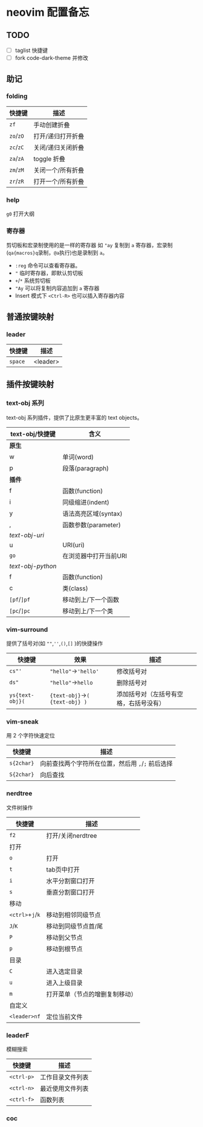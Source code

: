 # neovim 配置备忘

## TODO

- [ ] taglist 快捷键
- [ ] fork code-dark-theme 并修改

## 助记

### folding

| 快捷键  | 描述      |
| ------- | --------- |
|`zf`|手动创建折叠|
|`zo`/`zO`|打开/递归打开折叠|
|`zc`/`zC`|关闭/递归关闭折叠|
|`za`/`zA`|toggle 折叠|
|`zm`/`zM`|关闭一个/所有折叠|
|`zr`/`zR`|打开一个/所有折叠|

### help

`g0` 打开大纲

### 寄存器
剪切板和宏录制使用的是一样的寄存器
如 `"ay` 复制到 `a` 寄存器，宏录制(`qa{macros}q`录制，`@a`执行)也是录制到 `a`。

- `:reg` 命令可以查看寄存器。
- `"` 临时寄存器，即默认剪切板
- `+`/`*` 系统剪切板
- `"Ay` 可以将复制内容追加到 `a` 寄存器
- Insert 模式下 `<Ctrl-R>` 也可以插入寄存器内容

## 普通按键映射

### leader

| 快捷键  | 描述      |
| ------- | --------- |
| `space` | \<leader> |

## 插件按键映射

### text-obj 系列

text-obj 系列插件，提供了比原生更丰富的 text objects。

| text-obj/快捷键   | 含义                  |
| ----------------- | --------------------- |
| **原生**          |                       |
| w                 | 单词(word)            |
| p                 | 段落(paragraph)       |
| **插件**          |                       |
| f                 | 函数(function)        |
| i                 | 同级缩进(indent)      |
| y                 | 语法高亮区域(syntax)  |
| ,                 | 函数参数(parameter)   |
| *text-obj-uri*    |                       |
| u                 | URI(uri)              |
| `go`              | 在浏览器中打开当前URI |
| *text-obj-python* |                       |
| f                 | 函数(function)        |
| c                 | 类(class)             |
| `[pf`/`]pf`       | 移动到上/下一个函数   |
| `[pc`/`]pc`       | 移动到上/下一个类     |

### vim-surround

提供了括号对(如 `""`,`''`,`()`,`[]` )的快捷操作

| 快捷键          | 效果                           | 描述                                   |
| --------------- | ------------------------------ | -------------------------------------- |
| `cs"'`          | `"hello"`->`'hello'`           | 修改括号对                             |
| `ds"`           | `"hello"`->`hello`             | 删除括号对                             |
| `ys{text-obj}(` | `{text-obj}`->`( {text-obj} )` | 添加括号对（左括号有空格，右括号没有） |

### vim-sneak

用 2 个字符快速定位

| 快捷键     | 描述                                              |
| ---------- | ------------------------------------------------- |
| `s{2char}` | 向前查找两个字符所在位置，然后用 `,`/`;` 前后选择 |
| `S{2char}` | 向后查找                                          |

### nerdtree

文件树操作

| 快捷键           | 描述                           |
| ---------------- | ------------------------------ |
| `f2`             | 打开/关闭nerdtree              |
| 打开             |                                |
| `o`              | 打开                           |
| `t`              | tab页中打开                    |
| `i`              | 水平分割窗口打开               |
| `s`              | 垂直分割窗口打开               |
| 移动             |                                |
| `<ctrl>`+`j`/`k` | 移动到相邻同级节点             |
| `J`/`K`          | 移动到同级节点首/尾            |
| `P`              | 移动到父节点                   |
| `p`              | 移动到根节点                   |
| 目录             |                                |
| `C`              | 进入选定目录                   |
| `u`              | 进入上级目录                   |
| `m`              | 打开菜单（节点的增删复制移动） |
| 自定义           |                                |
| `<leader>nf`     | 定位当前文件                   |

### leaderF

模糊搜索

| 快捷键     | 描述             |
| ---------- | ---------------- |
| `<ctrl-p>` | 工作目录文件列表 |
| `<ctrl-n>` | 最近使用文件列表 |
| `<ctrl-f>` | 函数列表         |

### coc



